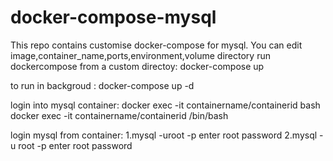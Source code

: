 # docker-compose-mysql

This repo contains customise docker-compose for mysql.
You can edit image,container_name,ports,environment,volume directory
run dockercompose from a custom directoy: docker-compose up

to run in backgroud : docker-compose up -d

login into mysql container:
docker exec -it containername/containerid bash
docker exec -it containername/containerid /bin/bash

login mysql from container:
1.mysql -uroot -p
enter root password
2.mysql -u root -p
enter root password
